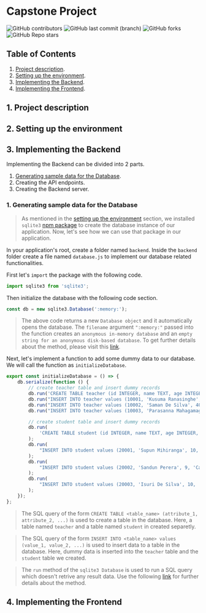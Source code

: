 # Capstone Project

![GitHub contributors](https://img.shields.io/github/contributors/YasithD/capstone-project-backend)
![GitHub last commit (branch)](https://img.shields.io/github/last-commit/YasithD/capstone-project-backend/docs)
![GitHub forks](https://img.shields.io/github/forks/YasithD/capstone-project-backend?style=social)
![GitHub Repo stars](https://img.shields.io/github/stars/YasithD/capstone-project-backend?style=social)

## Table of Contents

1. [Project description](#1-project-description).
2. [Setting up the environment](#2-setting-up-the-environment).
3. [Implementing the Backend](#3-implementing-the-backend).
4. [Implementing the Frontend](#4-implementing-the-frontend).

## 1. Project description

## 2. Setting up the environment

## 3. Implementing the Backend

Implementing the Backend can be divided into 2 parts.

1. [Generating sample data for the Database](#1-generating-sample-data-for-the-database).
2. Creating the API endpoints.
3. Creating the Backend server.

### 1. Generating sample data for the Database

> As mentioned in the [setting up the environment](#2-setting-up-the-environment) section, we installed `sqlite3` [npm package](https://www.npmjs.com/package/sqlite3) to create the database instance of our application. Now, let's see how we can use that package in our application.

In your application's root, create a folder named `backend`. Inside the `backend` folder create a file named `database.js` to implement our database related functionalities.

First let's `import` the package with the following code.

```js
import sqlite3 from 'sqlite3';
```

Then initialize the database with the following code section.

```js
const db = new sqlite3.Database(':memory:');
```

> The above code returns a new `Database object` and it automatically opens the database. The `filename` argument `":memory:"` passed into the function creates an `anonymous in-memory database` and an `empty string for an anonymous disk-based database`. To get further details about the method, please visit this [link](https://github.com/TryGhost/node-sqlite3/wiki/API#new-sqlite3databasefilename-mode-callback).

Next, let's implement a function to add some dummy data to our database. We will call the function as `initializeDatabase`.

```js
export const initializeDatabase = () => {
	db.serialize(function () {
		// create teacher table and insert dummy records
		db.run('CREATE TABLE teacher (id INTEGER, name TEXT, age INTEGER)');
		db.run("INSERT INTO teacher values (10001, 'Kusuma Ranasinghe', 45)");
		db.run("INSERT INTO teacher values (10002, 'Saman De Silva', 40)");
		db.run("INSERT INTO teacher values (10003, 'Parasanna Mahagamage', 30)");

		// create student table and insert dummy records
		db.run(
			'CREATE TABLE student (id INTEGER, name TEXT, age INTEGER, religion TEXT)'
		);
		db.run(
			"INSERT INTO student values (20001, 'Supun Mihiranga', 10, 'Buddhist')"
		);
		db.run(
			"INSERT INTO student values (20002, 'Sandun Perera', 9, 'Catholic')"
		);
		db.run(
			"INSERT INTO student values (20003, 'Isuri De Silva', 10, 'Buddhist')"
		);
	});
};
```

> The SQL query of the form `CREATE TABLE <table_name> (attribute_1, attribute_2, ...)` is used to create a table in the database. Here, a table named `teacher` and a table named `student` in created separetly.

> The SQL query of the form `INSERT INTO <table_name> values (value_1, value_2, ...)` is used to insert data to a table in the database. Here, dummy data is inserted into the `teacher` table and the `student` table we created.

> The `run` method of the `sqlite3 Database` is used to run a SQL query which doesn't retrive any result data. Use the following [link](https://github.com/TryGhost/node-sqlite3/wiki/API#databaserunsql-param--callback) for further details about the method.

## 4. Implementing the Frontend

